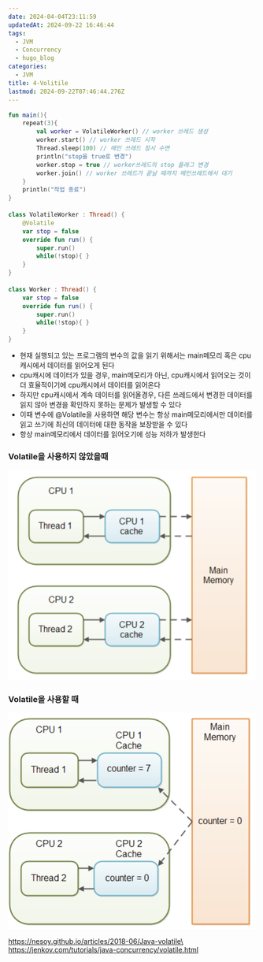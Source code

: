 ```yaml
---
date: 2024-04-04T23:11:59
updatedAt: 2024-09-22 16:46:44
tags:
  - JVM
  - Concurrency
  - hugo_blog
categories:
  - JVM
title: 4-Volitile
lastmod: 2024-09-22T07:46:44.276Z
---
```

```kotlin
fun main(){  
    repeat(3){  
        val worker = VolatileWorker() // worker 쓰레드 생성  
        worker.start() // worker 쓰레드 시작  
        Thread.sleep(100) // 메인 쓰레드 잠시 수면  
        println("stop을 true로 변경")  
        worker.stop = true // worker쓰레드의 stop 플래그 변경  
        worker.join() // worker 쓰레드가 끝날 때까지 메인쓰레드에서 대기  
    }  
    println("작업 종료")  
}  
  
class VolatileWorker : Thread() {  
    @Volatile  
    var stop = false  
    override fun run() {  
        super.run()  
        while(!stop){ }  
    }  
}  
  
class Worker : Thread() {  
    var stop = false  
    override fun run() {  
        super.run()  
        while(!stop){ }  
    }  
}
```

* 현재 실행되고 있는 프로그램의 변수의 값을 읽기 위해서는 main메모리 혹은 cpu캐시에서 데이터를 읽어오게 된다
* cpu캐시에 데이터가 있을 경우, main메모리가 아닌, cpu캐시에서 읽어오는 것이 더 효율적이기에 cpu캐시에서 데이터를 읽어온다
* 하지만 cpu캐시에서 계속 데이터를 읽어올경우, 다른 쓰레드에서 변경한 데이터를 읽지 않아 변경을 확인하지 못하는 문제가 발생할 수 있다
* 이때 변수에 @Volatile을 사용하면 해당 변수는 항상 main메모리에서만 데이터를 읽고 쓰기에 최신의 데이터에 대한 동작을 보장받을 수 있다
* 항상 main메모리에서 데이터를 읽어오기에 성능 저하가 발생한다

### Volatile을 사용하지 않았을때

![center|600](/image/real-resource-image/Pasted%20image%2020240226231655.png)

### Volatile을 사용할 때

![center|600](/image/real-resource-image/Pasted%20image%2020240226231714.png)

https://nesoy.github.io/articles/2018-06/Java-volatile\
https://jenkov.com/tutorials/java-concurrency/volatile.html
